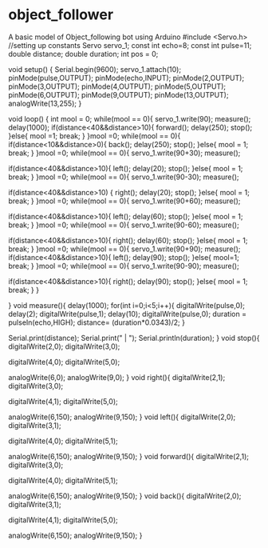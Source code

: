 # object_follower
A basic model of Object_following bot using Arduino
#include <Servo.h>
//setting up constants
Servo servo_1;
const int echo=8;
const int pulse=11;
double distance;
double duration;
int pos = 0;


void setup() {
  Serial.begin(9600);
  servo_1.attach(10);
  pinMode(pulse,OUTPUT);
  pinMode(echo,INPUT);
  pinMode(2,OUTPUT);
  pinMode(3,OUTPUT);
  pinMode(4,OUTPUT);
  pinMode(5,OUTPUT);
  pinMode(6,OUTPUT);
  pinMode(9,OUTPUT);
  pinMode(13,OUTPUT);
  analogWrite(13,255);
}

void loop() {
  int mool = 0;
  while(mool == 0){
  servo_1.write(90);
  measure();
  delay(1000);
    if(distance<40&&distance>10){
    forward();
    delay(250);
    stop();
    }else{
    mool =1;
    break;
  }
  }mool =0;
  while(mool == 0){
    if(distance<10&&distance>0){
    back();
    delay(250);
    stop();
    }else{
    mool = 1;
    break;
  }
  }mool =0;
  while(mool == 0){
  servo_1.write(90+30);
  measure();
  
  if(distance<40&&distance>10){
    left();
    delay(20);
    stop();
  }else{
    mool = 1;
    break;
  }
  }mool =0;
  while(mool == 0){
  servo_1.write(90-30);
  measure();
  
  if(distance<40&&distance>10)
  {
    right();
    delay(20);
    stop();
  }else{
    mool = 1;
    break;
  }
  }mool =0;
  while(mool == 0){
  servo_1.write(90+60);
  measure();
  
  if(distance<40&&distance>10){
    left();
    delay(60);
    stop();
  }else{
    mool = 1;
    break;
  }
  }mool =0;
  while(mool == 0){
  servo_1.write(90-60);
  measure();
  
  if(distance<40&&distance>10){
    right();
    delay(60);
    stop();
  }else{
    mool = 1;
    break;
  }
  }mool =0;
  while(mool == 0){
  servo_1.write(90+90);
  measure();
  if(distance<40&&distance>10){
    left();
    delay(90);
    stop();
  }else{
    mool=1;
    break;
  }
  }mool =0;
  while(mool == 0){
  servo_1.write(90-90);
  measure();
  
  if(distance<40&&distance>10){
    right();
    delay(90);
    stop();
  }else{
    mool = 1;
    break;
  }
  }
 





}
void measure(){
  delay(1000);
  for(int i=0;i<5;i++){
    digitalWrite(pulse,0);
    delay(2);
   digitalWrite(pulse,1);
   delay(10);
   digitalWrite(pulse,0);
   duration = pulseIn(echo,HIGH);
   distance= (duration*0.0343)/2;
  }
  
  Serial.print(distance);
  Serial.print(" | ");
  Serial.println(duration);
}
void stop(){
  digitalWrite(2,0);
  digitalWrite(3,0);
  
  digitalWrite(4,0);
  digitalWrite(5,0);

  analogWrite(6,0);
  analogWrite(9,0);
}
void right(){
  digitalWrite(2,1);
  digitalWrite(3,0);
  
  digitalWrite(4,1);
  digitalWrite(5,0);

  analogWrite(6,150);
  analogWrite(9,150);
}
void left(){
  digitalWrite(2,0);
  digitalWrite(3,1);
  
  digitalWrite(4,0);
  digitalWrite(5,1);

  analogWrite(6,150);
  analogWrite(9,150);
}
void forward(){
  digitalWrite(2,1);
  digitalWrite(3,0);
  
  digitalWrite(4,0);
  digitalWrite(5,1);

  analogWrite(6,150);
  analogWrite(9,150);
}
void back(){
  digitalWrite(2,0);
  digitalWrite(3,1);
  
  digitalWrite(4,1);
  digitalWrite(5,0);

  analogWrite(6,150);
  analogWrite(9,150);
}

